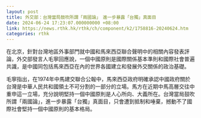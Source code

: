 ```yaml
---
layout: post
title: 外交部：台灣當局鼓吹所謂「兩國論」　進一步暴露「台獨」真面目
date: 2024-06-24 17:23:07.000000000 +08:00
link: https://news.rthk.hk/rthk/ch/component/k2/1758816-20240624.htm
categories: rthk
---
```


在北京，針對台灣地區外事部門就中國和馬來西亞聯合聲明中的相關內容發表評論，外交部發言人毛寧回應說，一個中國原則是國際關係基本準則和國際社會普遍共識，是中國同包括馬來西亞在內的世界各國建立和發展外交關係的政治基礎。

毛寧指出，在1974年中馬建交聯合公報中，馬來西亞政府明確承認中國政府關於台灣是中華人民共和國領土不可分割的一部分的立場。馬方在近期中馬高層交往中重申這一立場，充分說明堅持一個中國原則是人心所向、大義所在。台灣當局鼓吹所謂「兩國論」，進一步暴露「台獨」真面目，只會遭到抵制和唾棄，撼動不了國際社會堅持一個中國原則的基本格局。
